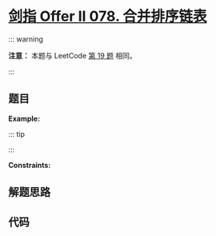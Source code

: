 # [剑指 Offer II 078. 合并排序链表](https://leetcode.cn/problems/vvXgSW/)

::: warning

**注意：** 本题与 LeetCode [第 19 题](./0019.md) 相同。

:::

## 题目

**Example:**

::: tip

:::

**Constraints:**

## 解题思路

## 代码

```javascript

```

